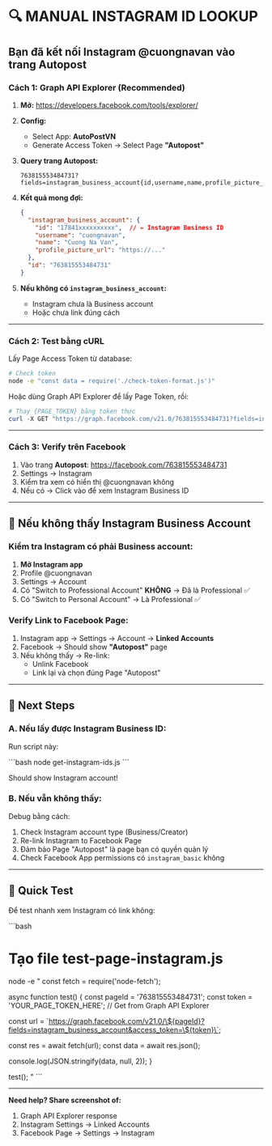# 🔍 MANUAL INSTAGRAM ID LOOKUP

## Bạn đã kết nối Instagram @cuongnavan vào trang Autopost

### **Cách 1: Graph API Explorer (Recommended)**

1. **Mở:** https://developers.facebook.com/tools/explorer/

2. **Config:**
   - Select App: **AutoPostVN**
   - Generate Access Token → Select Page **"Autopost"**

3. **Query trang Autopost:**
   ```
   763815553484731?fields=instagram_business_account{id,username,name,profile_picture_url}
   ```

4. **Kết quả mong đợi:**
   ```json
   {
     "instagram_business_account": {
       "id": "17841xxxxxxxxxx",  // ← Instagram Business ID
       "username": "cuongnavan",
       "name": "Cuong Na Van",
       "profile_picture_url": "https://..."
     },
     "id": "763815553484731"
   }
   ```

5. **Nếu không có `instagram_business_account`:**
   - Instagram chưa là Business account
   - Hoặc chưa link đúng cách

---

### **Cách 2: Test bằng cURL**

Lấy Page Access Token từ database:

```bash
# Check token
node -e "const data = require('./check-token-format.js')"
```

Hoặc dùng Graph API Explorer để lấy Page Token, rồi:

```powershell
# Thay {PAGE_TOKEN} bằng token thực
curl -X GET "https://graph.facebook.com/v21.0/763815553484731?fields=instagram_business_account&access_token={PAGE_TOKEN}"
```

---

### **Cách 3: Verify trên Facebook**

1. Vào trang **Autopost**: https://facebook.com/763815553484731
2. Settings → Instagram
3. Kiểm tra xem có hiển thị @cuongnavan không
4. Nếu có → Click vào để xem Instagram Business ID

---

## 🚨 Nếu không thấy Instagram Business Account

### **Kiểm tra Instagram có phải Business account:**

1. **Mở Instagram app**
2. Profile @cuongnavan
3. Settings → Account
4. Có "Switch to Professional Account" **KHÔNG** → Đã là Professional ✅
5. Có "Switch to Personal Account" → Là Professional ✅

### **Verify Link to Facebook Page:**

1. Instagram app → Settings → Account → **Linked Accounts**
2. Facebook → Should show **"Autopost"** page
3. Nếu không thấy → Re-link:
   - Unlink Facebook
   - Link lại và chọn đúng Page "Autopost"

---

## 📝 Next Steps

### **A. Nếu lấy được Instagram Business ID:**

Run script này:

\`\`\`bash
node get-instagram-ids.js
\`\`\`

Should show Instagram account!

### **B. Nếu vẫn không thấy:**

Debug bằng cách:

1. Check Instagram account type (Business/Creator)
2. Re-link Instagram to Facebook Page
3. Đảm bảo Page "Autopost" là page bạn có quyền quản lý
4. Check Facebook App permissions có `instagram_basic` không

---

## 🎯 Quick Test

Để test nhanh xem Instagram có link không:

\`\`\`bash
# Tạo file test-page-instagram.js
node -e "
const fetch = require('node-fetch');

async function test() {
  const pageId = '763815553484731';
  const token = 'YOUR_PAGE_TOKEN_HERE'; // Get from Graph API Explorer
  
  const url = \`https://graph.facebook.com/v21.0/\${pageId}?fields=instagram_business_account&access_token=\${token}\`;
  
  const res = await fetch(url);
  const data = await res.json();
  
  console.log(JSON.stringify(data, null, 2));
}

test();
"
\`\`\`

---

**Need help? Share screenshot of:**
1. Graph API Explorer response
2. Instagram Settings → Linked Accounts
3. Facebook Page → Settings → Instagram
